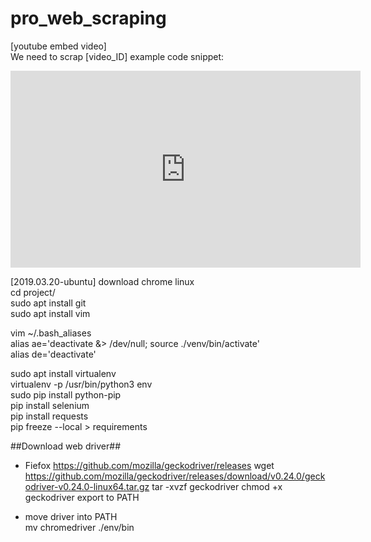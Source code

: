 # pro_web_scraping
[youtube embed video]  
We need to scrap [video_ID]
example code snippet:  
<iframe width="560" height="315" src="https://www.youtube.com/embed/[video_ID]" frameborder="0" allow="accelerometer; autoplay; encrypted-media; gyroscope; picture-in-picture" allowfullscreen></iframe>  

[2019.03.20-ubuntu]
download chrome linux  
cd project/  
sudo apt install git  
sudo apt install vim  

vim ~/.bash_aliases  
alias ae='deactivate &> /dev/null; source ./venv/bin/activate'  
alias de='deactivate'  

sudo apt install virtualenv  
virtualenv -p /usr/bin/python3 env  
sudo pip install python-pip  
pip install selenium  
pip install requests  
pip freeze --local > requirements  

##Download web driver##
- Fiefox
https://github.com/mozilla/geckodriver/releases
wget https://github.com/mozilla/geckodriver/releases/download/v0.24.0/geckodriver-v0.24.0-linux64.tar.gz
tar -xvzf geckodriver
chmod +x geckodriver
export to PATH

- move driver into PATH  
mv chromedriver ./env/bin  

